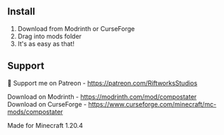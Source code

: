 ## Install
1. Download from Modrinth or CurseForge
2. Drag into mods folder
3. It's as easy as that!

## Support
💖 Support me on Patreon - https://patreon.com/RiftworksStudios


Download on Modrinth - https://modrinth.com/mod/compostater  
Download on CurseForge - https://www.curseforge.com/minecraft/mc-mods/compostater

Made for Minecraft 1.20.4
